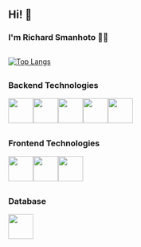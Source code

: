 ## Hi! 👋
### I'm Richard Smanhoto 🧑🏻

##
[![Top Langs](https://github-readme-stats.vercel.app/api/top-langs/?username=RichardSmanhoto&size_weight=0.5&count_weight=0.5)](https://github.com/anuraghazra/github-readme-stats)
##
### Backend Technologies
<img src="https://cdn.jsdelivr.net/gh/devicons/devicon/icons/python/python-original.svg" height=50px weight=50px/><img src="https://cdn.jsdelivr.net/gh/devicons/devicon/icons/csharp/csharp-original.svg" height=50px weight=50px/><img src="https://cdn.jsdelivr.net/gh/devicons/devicon/icons/rust/rust-plain.svg" height=50px weight=50px/><img src="https://cdn.jsdelivr.net/gh/devicons/devicon/icons/dotnetcore/dotnetcore-original.svg" height=50px weight=50px/><img src="https://cdn.jsdelivr.net/gh/devicons/devicon/icons/nodejs/nodejs-original.svg" height=50px weight=50px/>
##
### Frontend Technologies
<img src="https://cdn.jsdelivr.net/gh/devicons/devicon/icons/html5/html5-original.svg" height=50px weight=50px/><img src="https://cdn.jsdelivr.net/gh/devicons/devicon/icons/css3/css3-original.svg" height=50px weight=50px/><img src="https://cdn.jsdelivr.net/gh/devicons/devicon/icons/javascript/javascript-original.svg" height=50px weight=50px/>
##
### Database
<img src="https://cdn.jsdelivr.net/gh/devicons/devicon/icons/postgresql/postgresql-plain-wordmark.svg" height=50px weight=50px/>   
